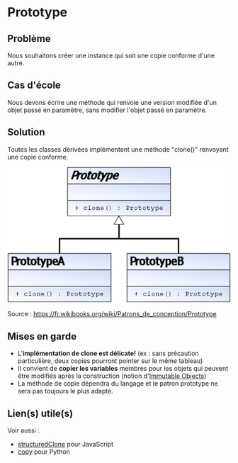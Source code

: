 # Prototype

## Problème

Nous souhaitons créer une instance qui soit une copie conforme d'une autre.

## Cas d'école

Nous devons écrire une méthode qui renvoie une version modifiée d'un objet passé en paramètre, sans modifier l'objet passé en paramètre.

## Solution

Toutes les classes dérivées implémentent une méthode "clone()" renvoyant une copie conforme.

![UML Prototype](uml/UML_DP_Prototype.png)

Source : https://fr.wikibooks.org/wiki/Patrons_de_conception/Prototype

## Mises en garde

* L'**implémentation de clone est délicate!** (ex : sans précaution particulière, deux copies pourront pointer sur le même tableau)
* Il convient de **copier les variables** membres pour les objets qui peuvent être modifiés après la construction (notion d'[Immutable Objects](http://docs.oracle.com/javase/tutorial/essential/concurrency/immutable.html))
* La méthode de copie dépendra du langage et le patron prototype ne sera pas toujours le plus adapté.

## Lien(s) utile(s)

Voir aussi :

* [structuredClone](https://developer.mozilla.org/en-US/docs/Web/API/structuredClone) pour JavaScript
* [copy](https://docs.python.org/fr/3/library/copy.html) pour Python



